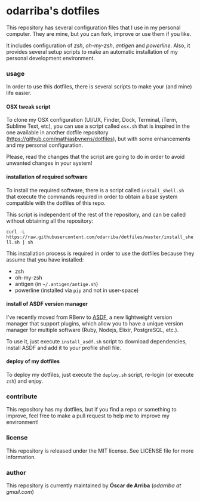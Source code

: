 # odarriba's dotfiles

This repository has several configuration files that I use in my personal computer. They are mine, but you can fork, improve or use them if you like.

It includes configuration of *zsh*, *oh-my-zsh*, *antigen* and *powerline*. Also, it provides several setup scripts to make an automatic installation of my personal development environment.

### usage
In order to use this dotfiles, there is several scripts to make your (and mine) life easier.

#### OSX tweak script
To clone my OSX configuration (UI/UX, Finder, Dock, Terminal, iTerm, Sublime Text, etc), you can use a script called `osx.sh` that is inspired in the one available in another dotfile repository (https://github.com/mathiasbynens/dotfiles), but with some enhancements and my personal configuration.

Please, read the changes that the script are going to do in order to avoid unwanted changes in your system!

#### installation of required software
To install the required software, there is a script called `install_shell.sh` that execute the commands required in order to obtain a base system compatible with the dotfiles of this repo.

This script is independent of the rest of the repository, and can be called without obtaining all the repository:

`curl -L https://raw.githubusercontent.com/odarriba/dotfiles/master/install_shell.sh | sh`

This installation process is required in order to use the dotfiles because they assume that you have installed:

* zsh
* oh-my-zsh
* antigen (in `~/.antigen/antige.sh`)
* powerline (installed via `pip` and not in user-space)

#### install of ASDF version manager

I've recently moved from RBenv to [ASDF][asdf], a new lightweight version manager that support plugins, which allow you to have a unique version manager for multiple software (Ruby, Nodejs, Elixir, PostgreSQL, etc.).

To use it, just execute `install_asdf.sh` script to download dependencies, install ASDF and add it to your profile shell file.

#### deploy of my dotfiles
To deploy my dotfiles, just execute the `deploy.sh` script, re-login (or execute `zsh`) and enjoy.

### contribute
This repository has my dotfiles, but if you find a repo or something to improve, feel free to make a pull request to help me to improve my environment!

### license
This repository is released under the MIT license. See LICENSE file for more information.

### author
This repository is currently maintained by **Óscar de Arriba** (*odarriba at gmail.com*)

[asdf]: https://github.com/asdf-vm/asdf

